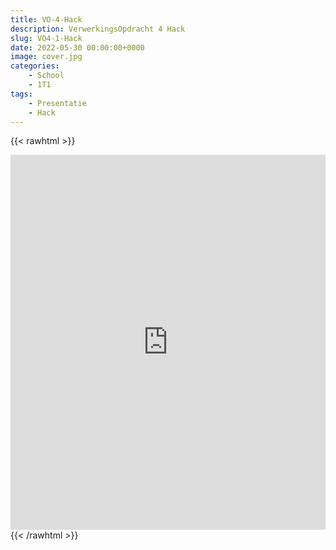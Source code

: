 ```yaml
---
title: VO-4-Hack
description: VerwerkingsOpdracht 4 Hack
slug: VO4-1-Hack
date: 2022-05-30 00:00:00+0000
image: cover.jpg
categories:
    - School
    - 1T1
tags:
    - Presentatie
    - Hack
---
```


{{< rawhtml >}}
<iframe src="https://docs.google.com/presentation/d/e/2PACX-1vRxSWONxQxvPMCLjRVoUZOeO-m5ePLg1nS-jOmdrJyH8AK8_eVSYXNf37dvosu85dPc91-udCxJTpS3/embed?start=false&loop=false&delayms=3000" frameborder="0" width=100% height="600" allowfullscreen="true" mozallowfullscreen="true" webkitallowfullscreen="true"></iframe>
{{< /rawhtml >}}
